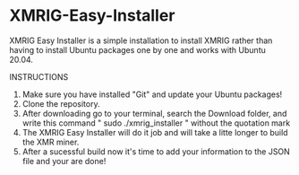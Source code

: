 # XMRIG-Easy-Installer
XMRIG Easy Installer is a simple installation to install XMRIG rather than having to install Ubuntu packages one by one and works with Ubuntu 20.04.

INSTRUCTIONS

1. Make sure you have installed "Git" and update your Ubuntu packages!
2. Clone the repository.
3. After downloading go to your terminal, search the Download folder, and write this command " sudo ./xmrig_installer " without the quotation mark
4. The XMRIG Easy Installer will do it job and will take a litte longer to build the XMR miner.
5. After a sucessful build now it's time to add your information to the JSON file and your are done!
